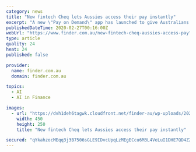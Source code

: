 ```yaml
---
category: news
title: "New fintech Cheq lets Aussies access their pay instantly"
excerpt: "A new \"Pay on Demand\" app has launched to give Australians early access to their wages. The app, called Cheq, is pitched as an alternative to payday loans and will use machine learning, AI and statistical analysis to offer financial management solutions. Users are charged a fixed transaction fee of 5% with no additional fees or interest ..."
publishedDateTime: 2020-02-27T00:16:00Z
webUrl: "https://www.finder.com.au/new-fintech-cheq-aussies-access-pay"
type: article
quality: 24
heat: 24
published: false

provider:
  name: finder.com.au
  domain: finder.com.au

topics:
  - AI
  - AI in Finance

images:
  - url: "https://dvh1deh6tagwk.cloudfront.net/finder-au/wp-uploads/2020/02/CheqFounders_supplied_450X250.jpg"
    width: 450
    height: 250
    title: "New fintech Cheq lets Aussies access their pay instantly"

secured: "qYkahzocMEqq3j3B7506sGLE9IDvcUpqLzMEgECcu6M3L4VeLuI1DHE7QD4Z28tU04fCNcSiNOKCqn3LXmNZTOaRs5x+tb3swgbwujcVbPxMZGcIbuRxJhL/Ui/6ueoysLg9MKs+Czlg0BExHrlVIxFCJVBODkLKLuaIF+OSIkBrB6kmqS6tqQe04RTMWVxcaE+XwvNkHAC2CxjJyF+tgrpr3TY51y6Teh5kLN8WvEtpOxkyrC3ATluq6spfOlmImwHhgNsmVe6p9dXqHFkNJDdq2HHYXkZGkcyRpss8WfG6QylwSLJ5N4O9YpI+lVn4OdD9+mbUuEdXt3jKPtMsbRT2okm86FO3lEF+AWnnrtq9YE/C7kdzYdkmVWvRUtEpu3pEvI87p85v+zdaZxTFMHz3EYSDWW8533gyPqf95iVTbnDVijO7Ojc0M3GNXYfxYAkD70qpQ8i3Zjwy3INe/LZZoYw8x1M4gbi7GsJV7Z8=;zNGPnXYSptQpPH0uZ3vnwQ=="
---
```


